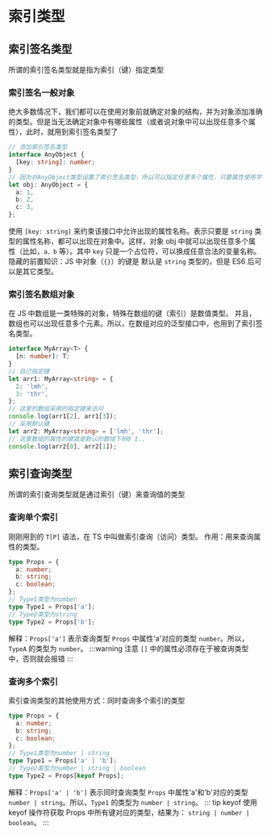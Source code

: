 # 索引类型

## 索引签名类型

所谓的索引签名类型就是指为索引（键）指定类型

### 索引签名一般对象

绝大多数情况下，我们都可以在使用对象前就确定对象的结构，并为对象添加准确的类型。但是当无法确定对象中有哪些属性（或者说对象中可以出现任意多个属性），此时，就用到索引签名类型了

```ts
// 添加索引签名类型
interface AnyObject {
  [key: string]: number;
}
// 因为对AnyObject类型设置了索引签名类型，所以可以指定任意多个属性，只要属性使用字符串即可。在js中属性默认为字符串，当然ES6后也可以为其他类型
let obj: AnyObject = {
  a: 1,
  b: 2,
  c: 3,
};
```

使用 `[key: string]` 来约束该接口中允许出现的属性名称。表示只要是 `string` 类型的属性名称，都可以出现在对象中。这样，对象 obj 中就可以出现任意多个属性（比如，`a、b` 等）。其中 `key` 只是一个占位符，可以换成任意合法的变量名称。
隐藏的前置知识：JS 中对象（`{}`）的键是 默认是 `string` 类型的，但是 ES6 后可以是其它类型。

### 索引签名数组对象

在 JS 中数组是一类特殊的对象，特殊在数组的键（索引）是数值类型。
并且，数组也可以出现任意多个元素。所以，在数组对应的泛型接口中，也用到了索引签名类型。

```ts
interface MyArray<T> {
  [n: number]: T;
}
// 自己指定键
let arr1: MyArray<string> = {
  2: 'lmh',
  3: 'thr',
};
// 这里的数组采用的指定键来访问
console.log(arr1[2], arr1[3]);
// 采用默认键
let arr2: MyArray<string> = ['lmh', 'thr'];
// 这里数组的属性的键就是默认的数组下标0 1..
console.log(arr2[0], arr2[1]);
```

## 索引查询类型

所谓的索引查询类型就是通过索引（键）来查询值的类型

### 查询单个索引

刚刚用到的 `T[P]` 语法，在 TS 中叫做索引查询（访问）类型。
作用：用来查询属性的类型。

```ts
type Props = {
  a: number;
  b: string;
  c: boolean;
};
// Type1类型为number
type Type1 = Props['a'];
// Type2类型为string
type Type2 = Props['b'];
```

解释：`Props['a']` 表示查询类型 `Props` 中属性'a'对应的类型 `number`。所以，`TypeA` 的类型为 `number`。
:::warning 注意
`[]` 中的属性必须存在于被查询类型中，否则就会报错
:::

### 查询多个索引

索引查询类型的其他使用方式：同时查询多个索引的类型

```ts
type Props = {
  a: number;
  b: string;
  c: boolean;
};
// Type1类型为number | string
type Type1 = Props['a' | 'b'];
// Type2类型为number | string | boolean
type Type2 = Props[keyof Props];
```

解释：`Props['a' | 'b']` 表示同时查询类型 `Props` 中属性'a'和'b'对应的类型 `number | string`。所以，`Type1` 的类型为 `number | string`。
::: tip keyof
使用 keyof 操作符获取 Props 中所有键对应的类型，结果为： `string | number | boolean`。
:::
